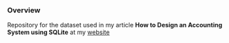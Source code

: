### Overview

Repository for the dataset used in my article **How to Design an Accounting System using SQLite** at my [website](https://kennethinfante.github.io)
